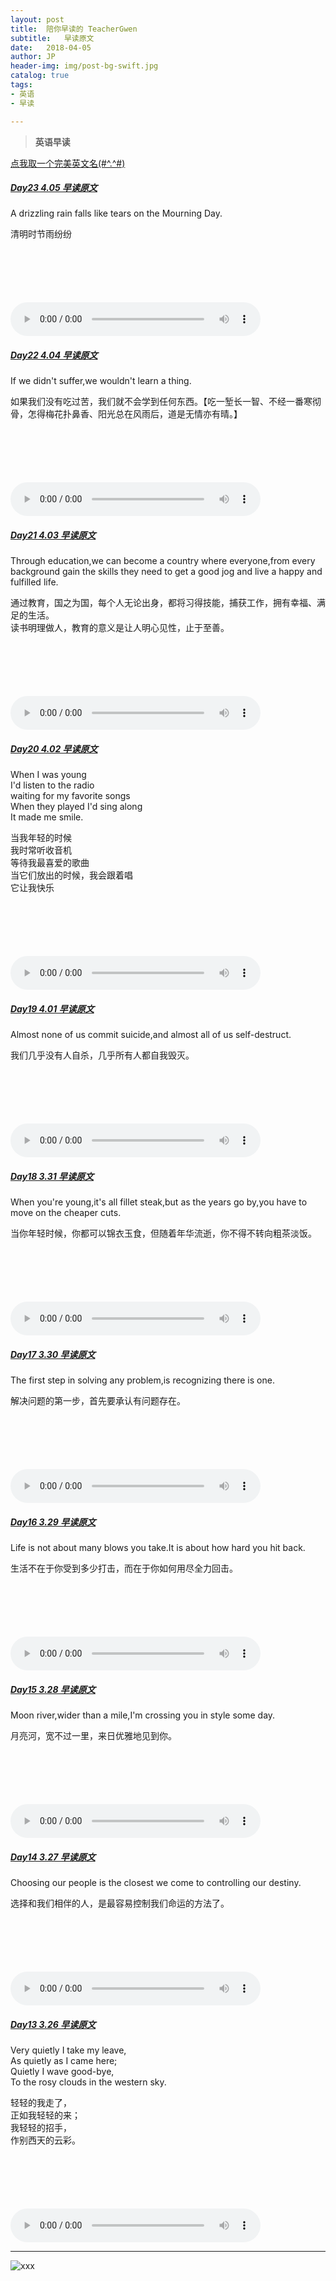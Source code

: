 ```yaml
---
layout: post
title:  陪你早读的 TeacherGwen
subtitle:   早读原文
date:   2018-04-05
author: JP
header-img: img/post-bg-swift.jpg
catalog: true
tags:
- 英语
- 早读

---
```


>  **英语早读**

[点我取一个完美英文名(#^.^#)](http://ename.shanbay.com.cn)

##### [Day23 4.05 早读原文](http://mp.weixin.qq.com/s/KaH-g6mJaDKIVQm1Jxi_ng)

A drizzling rain falls like tears on the Mourning Day.<br>

清明时节雨纷纷<br>

<audio style="height:140;width:400;" controls="controls" src="https://res.wx.qq.com/voice/getvoice?mediaid=MzI4OTAyODUxNF8yNjUzNTEzMTMx">
</audio>

##### [Day22 4.04 早读原文](http://mp.weixin.qq.com/s/-ZHClShtAq4Vg9ZtI9CiCg)

If we didn't suffer,we wouldn't learn a thing.<br>

如果我们没有吃过苦，我们就不会学到任何东西。【吃一堑长一智、不经一番寒彻骨，怎得梅花扑鼻香、阳光总在风雨后，道是无情亦有晴。】<br>

<audio style="height:140;width:400;" controls="controls" src="https://res.wx.qq.com/voice/getvoice?mediaid=MzI4OTAyODUxNF8yNjUzNTEzMTI3">
</audio>

##### [Day21 4.03 早读原文](http://mp.weixin.qq.com/s/BJXADWHr3QELqDMmK0TjmA)

Through education,we can become a country where everyone,from every background gain the skills they need to get a good jog and live a happy and fulfilled life.<br>

通过教育，国之为国，每个人无论出身，都将习得技能，捕获工作，拥有幸福、满足的生活。<br> 读书明理做人，教育的意义是让人明心见性，止于至善。<br>

<audio style="height:140;width:400;" controls="controls" src="https://res.wx.qq.com/voice/getvoice?mediaid=MzI4OTAyODUxNF8yNjUzNTEzMTIz">
</audio>

##### [Day20 4.02 早读原文](http://mp.weixin.qq.com/s/ibjq-H6P1HD4itNNYs9P4Q)

When I was young<br>
I'd listen to the radio<br>
waiting for my favorite songs<br>
When they played I'd sing along<br>
It made me smile.

当我年轻的时候<br>
我时常听收音机<br>
等待我最喜爱的歌曲<br>
当它们放出的时候，我会跟着唱<br>
它让我快乐

<audio style="height:140;width:400;" controls="controls" src="https://res.wx.qq.com/voice/getvoice?mediaid=MzI4OTAyODUxNF8yNjUzNTEzMDgx">
</audio>

##### [Day19 4.01 早读原文](https://mp.weixin.qq.com/s/K1bFV2fIIZIcuu_RIDy5Iw)

Almost none of us commit suicide,and almost all of us self-destruct.

我们几乎没有人自杀，几乎所有人都自我毁灭。

<audio style="height:140;width:400;" controls="controls" src="https://res.wx.qq.com/voice/getvoice?mediaid=MzI4OTAyODUxNF8yNjUzNTEzMDQ2">
</audio>


##### [Day18 3.31 早读原文](http://mp.weixin.qq.com/s/IIQF8Tf4Ce36UfRTugxMTg)

When you're young,it's all fillet steak,but as the years go by,you have to move on the cheaper cuts.

当你年轻时候，你都可以锦衣玉食，但随着年华流逝，你不得不转向粗茶淡饭。

<audio style="height:140;width:400;" controls="controls" src="https://res.wx.qq.com/voice/getvoice?mediaid=MzI4OTAyODUxNF8yNjUzNTEzMDQy">
</audio>

##### [Day17 3.30 早读原文](http://mp.weixin.qq.com/s/3eLkbdTE9NEt6C19obsVXQ)

The first step in solving any problem,is recognizing there is one.

解决问题的第一步，首先要承认有问题存在。

<audio style="height:140;width:400;" controls="controls" src="https://res.wx.qq.com/voice/getvoice?mediaid=MzI4OTAyODUxNF8yNjUzNTEzMDM0">
</audio>

##### [Day16 3.29 早读原文](http://mp.weixin.qq.com/s/DXNQb1fLyM1Sd63R7PfJ-w)

Life is not about many blows you take.It is about how hard you hit back.

生活不在于你受到多少打击，而在于你如何用尽全力回击。

<audio style="height:140;width:400;" controls="controls" src="https://res.wx.qq.com/voice/getvoice?mediaid=MzI4OTAyODUxNF8yNjUzNTEzMDA3">
</audio>

##### [Day15 3.28 早读原文](http://mp.weixin.qq.com/s/Xi_8njlcD5UgnJ22BVCflQ)

Moon river,wider than a mile,I'm crossing you in style some day.

月亮河，宽不过一里，来日优雅地见到你。

<audio style="height:140;width:400;" controls="controls" src="https://res.wx.qq.com/voice/getvoice?mediaid=MzI4OTAyODUxNF8yNjUzNTEyOTk5">
</audio>

##### [Day14 3.27 早读原文](http://mp.weixin.qq.com/s/ZM6lrtOK3H4VWxfz0_JXDA)

Choosing our people is the closest we come to controlling our destiny. 

选择和我们相伴的人，是最容易控制我们命运的方法了。

<audio style="height:140;width:400;" controls="controls" src="https://res.wx.qq.com/voice/getvoice?mediaid=MzI4OTAyODUxNF8yNjUzNTEyOTkz">
</audio>

##### [Day13 3.26 早读原文](http://mp.weixin.qq.com/s/H9AU4lNDxr3m4gkzBGHRTw)

Very quietly I take my leave,<br> As quietly as I came here;<br> Quietly I wave good-bye,<br> To the rosy clouds in the western sky.

轻轻的我走了，<br>正如我轻轻的来；<br>我轻轻的招手，<br>作别西天的云彩。

<audio style="height:140;width:400;" controls="controls" src="https://res.wx.qq.com/voice/getvoice?mediaid=MzI4OTAyODUxNF8yNjUzNTEyOTcx">
</audio>

---

![xxx](http://img07.tooopen.com/images/20170316/tooopen_sy_201956178977.jpg)